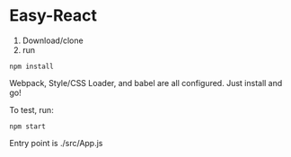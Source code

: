 # Easy-React

 
1. Download/clone
2. run 
```
npm install 
```

Webpack, Style/CSS Loader, and babel are all configured. 
Just install and go!

To test, run:

```
npm start
```

Entry point is ./src/App.js
